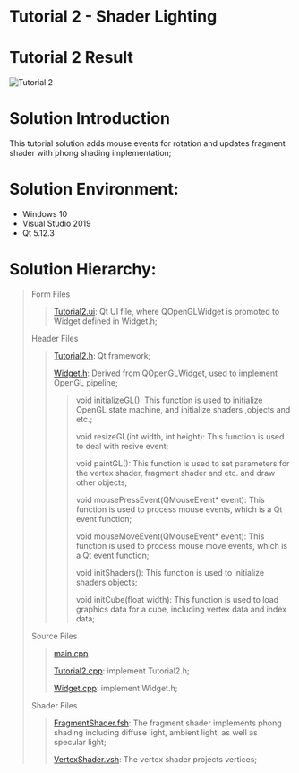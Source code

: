 Tutorial 2 - Shader Lighting
=============================

# Tutorial 2 Result
![Tutorial 2](https://github.com/jingyangcarl/QtOpenGLTutorials/blob/master/Code/Tutorial2/Tutorial2/result.jpg)

# Solution Introduction
This tutorial solution adds mouse events for rotation and updates fragment shader with phong shading implementation;

# Solution Environment:
* Windows 10
* Visual Studio 2019
* Qt 5.12.3

# Solution Hierarchy:
> Form Files
>> [Tutorial2.ui](https://github.com/jingyangcarl/QtOpenGLTutorials/blob/master/Code/Tutorial2/Tutorial2/Tutorial2.ui): Qt UI file, where QOpenGLWidget is promoted to Widget defined in Widget.h;
>
> Header Files
>> [Tutorial2.h](https://github.com/jingyangcarl/QtOpenGLTutorials/blob/master/Code/Tutorial2/Tutorial2/Tutorial2.h): Qt framework;
>>
>> [Widget.h](https://github.com/jingyangcarl/QtOpenGLTutorials/blob/master/Code/Tutorial2/Tutorial2/Widget.h): Derived from QOpenGLWidget, used to implement OpenGL pipeline;
>>
>>> void initializeGL(): This function is used to initialize OpenGL state machine, and initialize shaders ,objects and etc.;
>>> 
>>> void resizeGL(int width, int height): This function is used to deal with resive event;
>>>
>>> void paintGL(): This function is used to set parameters for the vertex shader, fragment shader and etc. and draw other objects;
>>>
>>> void mousePressEvent(QMouseEvent* event): This function is used to process mouse events, which is a Qt event function;
>>>
>>> void mouseMoveEvent(QMouseEvent* event): This function is used to process mouse move events, which is a Qt event function;
>>>
>>> void initShaders(): This function is used to initialize shaders objects;
>>> 
>>> void initCube(float width): This function is used to load graphics data for a cube, including vertex data and index data;
>>
>
> Source Files
>> [main.cpp](https://github.com/jingyangcarl/QtOpenGLTutorials/blob/master/Code/Tutorial2/Tutorial2/main.cpp)
>>
>> [Tutorial2.cpp](https://github.com/jingyangcarl/QtOpenGLTutorials/blob/master/Code/Tutorial2/Tutorial2/Tutorial2.cpp): implement Tutorial2.h;
>>
>> [Widget.cpp](https://github.com/jingyangcarl/QtOpenGLTutorials/blob/master/Code/Tutorial2/Tutorial2/Widget.cpp): implement Widget.h;
>
> Shader Files
>> [FragmentShader.fsh](https://github.com/jingyangcarl/QtOpenGLTutorials/blob/master/Code/Tutorial2/Tutorial2/FragmentShader.fsh): The fragment shader implements phong shading including diffuse light, ambient light, as well as specular light;
>>
>> [VertexShader.vsh](https://github.com/jingyangcarl/QtOpenGLTutorials/blob/master/Code/Tutorial2/Tutorial2/VertexShader.vsh): The vertex shader projects vertices;
>
